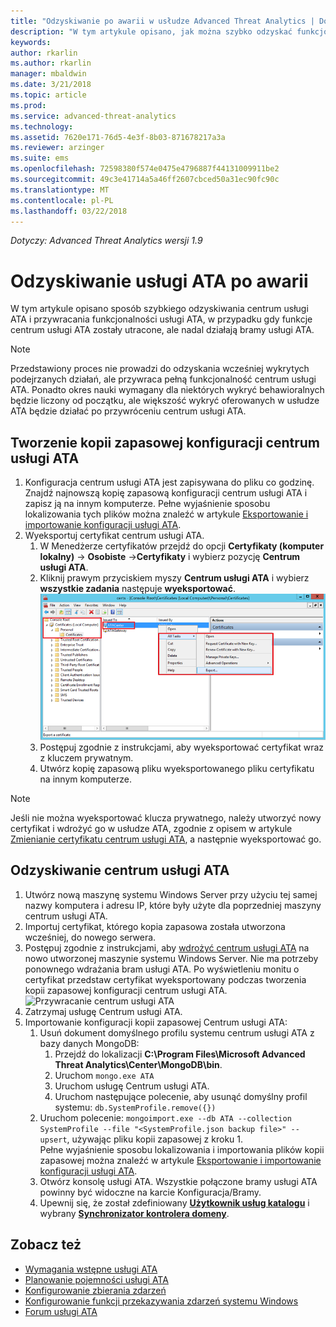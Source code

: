 ```yaml
---
title: "Odzyskiwanie po awarii w usłudze Advanced Threat Analytics | Dokumentacja firmy Microsoft"
description: "W tym artykule opisano, jak można szybko odzyskać funkcjonalność usługi ATA po awarii"
keywords: 
author: rkarlin
ms.author: rkarlin
manager: mbaldwin
ms.date: 3/21/2018
ms.topic: article
ms.prod: 
ms.service: advanced-threat-analytics
ms.technology: 
ms.assetid: 7620e171-76d5-4e3f-8b03-871678217a3a
ms.reviewer: arzinger
ms.suite: ems
ms.openlocfilehash: 72598380f574e0475e4796887f44131009911be2
ms.sourcegitcommit: 49c3e41714a5a46ff2607cbced50a31ec90fc90c
ms.translationtype: MT
ms.contentlocale: pl-PL
ms.lasthandoff: 03/22/2018
---
```

*Dotyczy: Advanced Threat Analytics wersji 1.9*



# <a name="ata-disaster-recovery"></a>Odzyskiwanie usługi ATA po awarii
W tym artykule opisano sposób szybkiego odzyskiwania centrum usługi ATA i przywracania funkcjonalności usługi ATA, w przypadku gdy funkcje centrum usługi ATA zostały utracone, ale nadal działają bramy usługi ATA. 

>[!NOTE]
> Przedstawiony proces nie prowadzi do odzyskania wcześniej wykrytych podejrzanych działań, ale przywraca pełną funkcjonalność centrum usługi ATA. Ponadto okres nauki wymagany dla niektórych wykryć behawioralnych będzie liczony od początku, ale większość wykryć oferowanych w usłudze ATA będzie działać po przywróceniu centrum usługi ATA. 

## <a name="back-up-your-ata-center-configuration"></a>Tworzenie kopii zapasowej konfiguracji centrum usługi ATA

1. Konfiguracja centrum usługi ATA jest zapisywana do pliku co godzinę. Znajdź najnowszą kopię zapasową konfiguracji centrum usługi ATA i zapisz ją na innym komputerze. Pełne wyjaśnienie sposobu lokalizowania tych plików można znaleźć w artykule [Eksportowanie i importowanie konfiguracji usługi ATA](ata-configuration-file.md). 
2. Wyeksportuj certyfikat centrum usługi ATA.
    1. W Menedżerze certyfikatów przejdź do opcji **Certyfikaty (komputer lokalny)** -> **Osobiste** ->**Certyfikaty** i wybierz pozycję **Centrum usługi ATA**.
    2. Kliknij prawym przyciskiem myszy **Centrum usługi ATA** i wybierz **wszystkie zadania** następuje **wyeksportować**. 
     ![Certyfikat centrum usługi ATA](media/ata-center-cert.png)
    3. Postępuj zgodnie z instrukcjami, aby wyeksportować certyfikat wraz z kluczem prywatnym.
    4. Utwórz kopię zapasową pliku wyeksportowanego pliku certyfikatu na innym komputerze.

  > [!NOTE] 
  > Jeśli nie można wyeksportować klucza prywatnego, należy utworzyć nowy certyfikat i wdrożyć go w usłudze ATA, zgodnie z opisem w artykule [Zmienianie certyfikatu centrum usługi ATA](modifying-ata-center-configuration.md), a następnie wyeksportować go. 

## <a name="recover-your-ata-center"></a>Odzyskiwanie centrum usługi ATA

1. Utwórz nową maszynę systemu Windows Server przy użyciu tej samej nazwy komputera i adresu IP, które były użyte dla poprzedniej maszyny centrum usługi ATA.
2. Importuj certyfikat, którego kopia zapasowa została utworzona wcześniej, do nowego serwera.
3. Postępuj zgodnie z instrukcjami, aby [wdrożyć centrum usługi ATA](install-ata-step1.md) na nowo utworzonej maszynie systemu Windows Server. Nie ma potrzeby ponownego wdrażania bram usługi ATA. Po wyświetleniu monitu o certyfikat przedstaw certyfikat wyeksportowany podczas tworzenia kopii zapasowej konfiguracji centrum usługi ATA. 
![Przywracanie centrum usługi ATA](media/disaster-recovery-deploymentss.png)
4. Zatrzymaj usługę Centrum usługi ATA.
5. Importowanie konfiguracji kopii zapasowej Centrum usługi ATA:
    1. Usuń dokument domyślnego profilu systemu centrum usługi ATA z bazy danych MongoDB: 
        1. Przejdź do lokalizacji **C:\Program Files\Microsoft Advanced Threat Analytics\Center\MongoDB\bin**. 
        2. Uruchom `mongo.exe ATA` 
        3. Uruchom usługę Centrum usługi ATA.
        4. Uruchom następujące polecenie, aby usunąć domyślny profil systemu: `db.SystemProfile.remove({})`
    2. Uruchom polecenie: `mongoimport.exe --db ATA --collection SystemProfile --file "<SystemProfile.json backup file>" --upsert`, używając pliku kopii zapasowej z kroku 1.</br>
    Pełne wyjaśnienie sposobu lokalizowania i importowania plików kopii zapasowej można znaleźć w artykule [Eksportowanie i importowanie konfiguracji usługi ATA](ata-configuration-file.md). 
    3. Otwórz konsolę usługi ATA. Wszystkie połączone bramy usługi ATA powinny być widoczne na karcie Konfiguracja/Bramy. 
    4. Upewnij się, że został zdefiniowany [**Użytkownik usług katalogu**](install-ata-step2.md) i wybrany [**Synchronizator kontrolera domeny**](install-ata-step5.md). 






## <a name="see-also"></a>Zobacz też
- [Wymagania wstępne usługi ATA](ata-prerequisites.md)
- [Planowanie pojemności usługi ATA](ata-capacity-planning.md)
- [Konfigurowanie zbierania zdarzeń](install-ata-step6.md)
- [Konfigurowanie funkcji przekazywania zdarzeń systemu Windows](configure-event-collection.md)
- [Forum usługi ATA](https://social.technet.microsoft.com/Forums/security/home?forum=mata)

